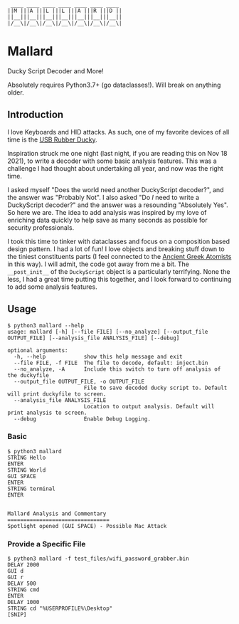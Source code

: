 ``` 
 ____ ____ ____ ____ ____ ____ ____ 
||M |||A |||L |||L |||A |||R |||D ||
||__|||__|||__|||__|||__|||__|||__||
|/__\|/__\|/__\|/__\|/__\|/__\|/__\|

``` 


# Mallard
Ducky Script Decoder and More!

Absolutely requires Python3.7+ (go dataclasses!). Will break on anything older.

## Introduction
I love Keyboards and HID attacks. As such, one of my favorite devices of all time is the [USB Rubber Ducky](https://hak5.org/products/usb-rubber-ducky-deluxe). 

Inspiration struck me one night (last night, if you are reading this on Nov 18 2021), to write a decoder with some basic analysis features. This was a challenge I had thought about undertaking all year, and now was the right time.

I asked myself "Does the world need another DuckyScript decoder?", and the answer was "Probably Not". I also asked "Do *I* need to write a DuckyScript decoder?" and the answer was a resounding "Absolutely Yes". So here we are. The idea to add analysis was inspired by my love of enriching data quickly to help save as many seconds as possible for security professionals.

I took this time to tinker with dataclasses and focus on a composition based design pattern. I had a lot of fun! I love objects and breaking stuff down to the tiniest constituents parts (I feel connected to the [Ancient Greek Atomists](https://plato.stanford.edu/entries/atomism-ancient/) in this way). I will admit, the code got away from me a bit. The `__post_init__` of the `DuckyScript` object is a particularly terrifying. None the less, I had a great time putting this together, and I look forward to continuing to add some analysis features. 


## Usage

```
$ python3 mallard --help 
usage: mallard [-h] [--file FILE] [--no_analyze] [--output_file OUTPUT_FILE] [--analysis_file ANALYSIS_FILE] [--debug]

optional arguments:
  -h, --help            show this help message and exit
  --file FILE, -f FILE  The file to decode, default: inject.bin
  --no_analyze, -A      Include this switch to turn off analysis of the duckyfile
  --output_file OUTPUT_FILE, -o OUTPUT_FILE
                        File to save decoded ducky script to. Default will print duckyfile to screen.
  --analysis_file ANALYSIS_FILE
                        Location to output analysis. Default will print analysis to screen.
  --debug               Enable Debug Logging.
```

### Basic
```
$ python3 mallard
STRING Hello
ENTER
STRING World
GUI SPACE
ENTER
STRING terminal
ENTER


Mallard Analysis and Commentary
================================
Spotlight opened (GUI SPACE) - Possible Mac Attack
```

### Provide a Specific File
```
$ python3 mallard -f test_files/wifi_password_grabber.bin
DELAY 2000
GUI d
GUI r
DELAY 500
STRING cmd
ENTER
DELAY 1000
STRING cd "%USERPROFILE%\Desktop"
[SNIP]
```
